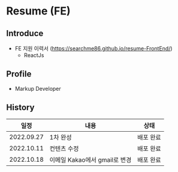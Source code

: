 # Resume (FE)


## Introduce
  + FE 지원 이력서 (https://searchme86.github.io/resume-FrontEnd/)
    + ReactJs

## Profile
  + Markup Developer

## History
|일정|내용|상태|
|----------|---------|-----|
|2022.09.27|1차 완성|배포 완료|
|2022.10.11|컨텐츠 수정|배포 완료|
|2022.10.18|이메일 Kakao에서 gmail로 변경|배포 완료|


